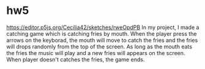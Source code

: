 # hw5
https://editor.p5js.org/Cecilia42/sketches/rweOpdPB
In my project, I made a catching game which is catching fries by mouth. When the player press the arrows on the 
keyborad, the mouth will move to catch the fries and the fries will drops randomly from the top of the screen. 
As long as the mouth eats the fries the music will play and a new fries will appears on the screen. When player 
doesn't catches the fries, the game ends.
